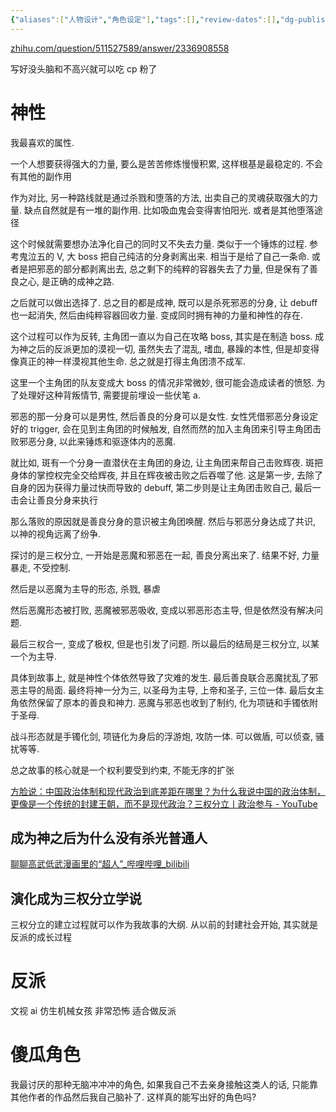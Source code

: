 ```yaml
---
{"aliases":["人物设计","角色设定"],"tags":[],"review-dates":[],"dg-publish":true,"date-created":"2024-06-18-Tue, 10:39:45 am","date-modified":"2024-06-30-Sun, 8:51:37 am","permalink":"/singularity/story-structure/charater-design/","dgPassFrontmatter":true}
---
```



[zhihu.com/question/511527589/answer/2336908558](https://www.zhihu.com/question/511527589/answer/2336908558)

写好没头脑和不高兴就可以吃 cp 粉了

# 神性

我最喜欢的属性.

一个人想要获得强大的力量, 要么是苦苦修炼慢慢积累, 这样根基是最稳定的. 不会有其他的副作用

作为对比, 另一种路线就是通过杀戮和堕落的方法, 出卖自己的灵魂获取强大的力量. 缺点自然就是有一堆的副作用. 比如吸血鬼会变得害怕阳光. 或者是其他堕落途径

这个时候就需要想办法净化自己的同时又不失去力量. 类似于一个锤炼的过程. 参考鬼泣五的 V, 大 boss 把自己纯洁的分身剥离出来. 相当于是给了自己一条命. 或者是把邪恶的部分都剥离出去, 总之剩下的纯粹的容器失去了力量, 但是保有了善良之心, 是正确的成神之路.

之后就可以做出选择了. 总之目的都是成神, 既可以是杀死邪恶的分身, 让 debuff 也一起消失, 然后由纯粹容器回收力量. 变成同时拥有神的力量和神性的存在.

这个过程可以作为反转, 主角团一直以为自己在攻略 boss, 其实是在制造 boss. 成为神之后的反派更加的漠视一切, 虽然失去了混乱, 嗜血, 暴躁的本性, 但是却变得像真正的神一样漠视其他生命. 总之就是打得主角团溃不成军.

这里一个主角团的队友变成大 boss 的情况非常微妙, 很可能会造成读者的愤怒. 为了处理好这种背叛情节, 需要提前埋设一些伏笔 a.

邪恶的那一分身可以是男性, 然后善良的分身可以是女性. 女性凭借邪恶分身设定好的 trigger, 会在见到主角团的时候触发, 自然而然的加入主角团来引导主角团击败邪恶分身, 以此来锤炼和驱逐体内的恶魔.

就比如, 斑有一个分身一直潜伏在主角团的身边, 让主角团来帮自己击败辉夜. 斑把身体的掌控权完全交给辉夜, 并且在辉夜被击败之后吞噬了他. 这是第一步, 去除了自身的因为获得力量过快而导致的 debuff, 第二步则是让主角团击败自己, 最后一击会让善良分身来执行

那么落败的原因就是善良分身的意识被主角团唤醒. 然后与邪恶分身达成了共识, 以神的视角远离了纷争.

探讨的是三权分立, 一开始是恶魔和邪恶在一起, 善良分离出来了. 结果不好, 力量暴走, 不受控制.

然后是以恶魔为主导的形态, 杀戮, 暴虐

然后恶魔形态被打败, 恶魔被邪恶吸收, 变成以邪恶形态主导, 但是依然没有解决问题.

最后三权合一, 变成了极权, 但是也引发了问题. 所以最后的结局是三权分立, 以某一个为主导.

具体到故事上, 就是神性个体依然导致了灾难的发生. 最后善良联合恶魔扰乱了邪恶主导的局面. 最终将神一分为三, 以圣母为主导, 上帝和圣子, 三位一体. 最后女主角依然保留了原本的善良和神力. 恶魔与邪恶也收到了制约, 化为项链和手镯依附于圣母.

战斗形态就是手镯化剑, 项链化为身后的浮游炮, 攻防一体. 可以做盾, 可以侦查, 骚扰等等.

总之故事的核心就是一个权利要受到约束, 不能无序的扩张

[方脸说：中国政治体制和现代政治到底差距在哪里？为什么我说中国的政治体制，更像是一个传统的封建王朝，而不是现代政治？三权分立丨政治参与 - YouTube](https://www.youtube.com/watch?v=HAD4GmwurS0)

## 成为神之后为什么没有杀光普通人

[聊聊高武低武漫画里的“超人”\_哔哩哔哩\_bilibili](https://www.bilibili.com/video/BV1vM4m1m7ur/?spm_id_from=333.1007.tianma.1-2-2.click&vd_source=f8573a6196003ad3683f1c1a403d3431)

## 演化成为三权分立学说

三权分立的建立过程就可以作为我故事的大纲. 从以前的封建社会开始, 其实就是反派的成长过程

# 反派

文视 ai 仿生机械女孩 非常恐怖 适合做反派

# 傻瓜角色

我最讨厌的那种无脑冲冲冲的角色, 如果我自己不去亲身接触这类人的话, 只能靠其他作者的作品然后我自己脑补了. 这样真的能写出好的角色吗?
